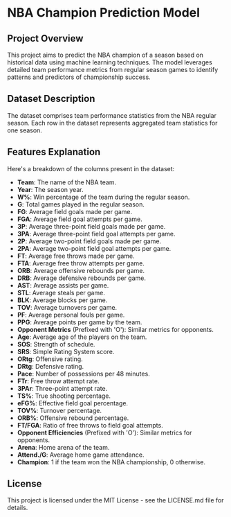 # NBA Champion Prediction Model

## Project Overview
This project aims to predict the NBA champion of a season based on historical data using machine learning techniques. The model leverages detailed team performance metrics from regular season games to identify patterns and predictors of championship success.

## Dataset Description
The dataset comprises team performance statistics from the NBA regular season. Each row in the dataset represents aggregated team statistics for one season.

## Features Explanation
Here's a breakdown of the columns present in the dataset:

- **Team**: The name of the NBA team.
- **Year**: The season year.
- **W%**: Win percentage of the team during the regular season.
- **G**: Total games played in the regular season.
- **FG**: Average field goals made per game.
- **FGA**: Average field goal attempts per game.
- **3P**: Average three-point field goals made per game.
- **3PA**: Average three-point field goal attempts per game.
- **2P**: Average two-point field goals made per game.
- **2PA**: Average two-point field goal attempts per game.
- **FT**: Average free throws made per game.
- **FTA**: Average free throw attempts per game.
- **ORB**: Average offensive rebounds per game.
- **DRB**: Average defensive rebounds per game.
- **AST**: Average assists per game.
- **STL**: Average steals per game.
- **BLK**: Average blocks per game.
- **TOV**: Average turnovers per game.
- **PF**: Average personal fouls per game.
- **PPG**: Average points per game by the team.
- **Opponent Metrics** (Prefixed with 'O'): Similar metrics for opponents.
- **Age**: Average age of the players on the team.
- **SOS**: Strength of schedule.
- **SRS**: Simple Rating System score.
- **ORtg**: Offensive rating.
- **DRtg**: Defensive rating.
- **Pace**: Number of possessions per 48 minutes.
- **FTr**: Free throw attempt rate.
- **3PAr**: Three-point attempt rate.
- **TS%**: True shooting percentage.
- **eFG%**: Effective field goal percentage.
- **TOV%**: Turnover percentage.
- **ORB%**: Offensive rebound percentage.
- **FT/FGA**: Ratio of free throws to field goal attempts.
- **Opponent Efficiencies** (Prefixed with 'O'): Similar metrics for opponents.
- **Arena**: Home arena of the team.
- **Attend./G**: Average home game attendance.
- **Champion**: 1 if the team won the NBA championship, 0 otherwise.

## License
This project is licensed under the MIT License - see the LICENSE.md file for details.

